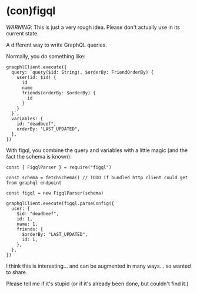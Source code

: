 # (con)figql

*WARNING*: This is just a very rough idea. Please don't actually use in its current state.

A different way to write GraphQL queries.

Normally, you do something like:

```
graqphlClient.execute({
  query: `query($id: String!, $orderBy: FriendOrderBy) {
    user(id: $id) {
      id
      name
      friends(orderBy: $orderBy) {
        id
      }
    }
  }`,
  variables: {
    id: "deadbeef",
    orderBy: "LAST_UPDATED",
  },
})
```

With figql, you combine the query and variables with a little magic (and the fact the schema is known):

```
const { FigqlParser } = require("figql")

const schema = fetchSchema() // TODO if bundled http client could get from graphql endpoint

const figql = new FigqlParser(schema)

graphqlClient.execute(figql.parseConfig({
  user: {
    $id: "deadbeef",
    id: 1,
    name: 1,
    friends: {
      $orderBy: "LAST_UPDATED",
      id: 1,
    },
  },
})
```

I think this is interesting... and can be augmented in many ways... so wanted to share.

Please tell me if it's stupid (or if it's already been done, but couldn't find it.)
